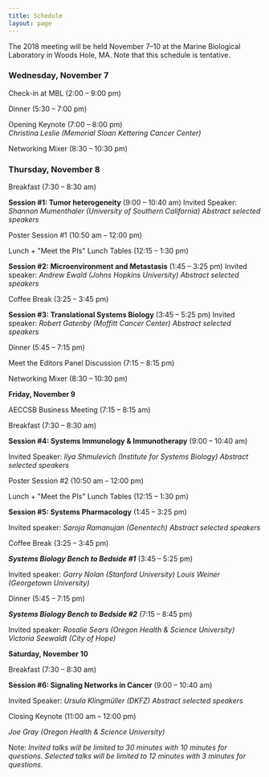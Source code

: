 ```yaml
---
title: Schedule
layout: page
---
```


The 2018 meeting will be held November 7–10 at the Marine Biological Laboratory in Woods Hole, MA. Note that this schedule is tentative.

### Wednesday, November 7

Check-in at MBL (2:00 – 9:00 pm)

Dinner (5:30 – 7:00 pm)

Opening Keynote (7:00 – 8:00 pm)  
*Christina Leslie (Memorial Sloan Kettering Cancer Center)*

Networking Mixer (8:30 – 10:30 pm)

### Thursday, November 8

Breakfast (7:30 – 8:30 am)

**Session #1: Tumor heterogeneity** (9:00 – 10:40 am)
Invited Speaker: *Shannon Mumenthaler (University of Southern California)*
*Abstract selected speakers*

Poster Session #1 (10:50 am – 12:00 pm)

Lunch + "Meet the PIs" Lunch Tables (12:15 – 1:30 pm)

 **Session #2: Microenvironment and Metastasis** (1:45 – 3:25 pm)
Invited speaker: *Andrew Ewald (Johns Hopkins University)*
*Abstract selected speakers*

Coffee Break (3:25 – 3:45 pm)

**Session #3: Translational Systems Biology** (3:45 – 5:25 pm)
Invited speaker: *Robert Gatenby (Moffitt Cancer Center)*
*Abstract selected speakers*

Dinner (5:45 – 7:15 pm)

Meet the Editors Panel Discussion (7:15 – 8:15 pm)

Networking Mixer (8:30 – 10:30 pm)

**Friday, November 9**

AECCSB Business Meeting (7:15 – 8:15 am)

Breakfast (7:30 – 8:30 am)

**Session #4: Systems Immunology & Immunotherapy** (9:00 – 10:40 am)

Invited Speaker: *Ilya Shmulevich (Institute for Systems Biology)*
*Abstract selected speakers*

Poster Session #2 (10:50 am – 12:00 pm)

Lunch + "Meet the PIs" Lunch Tables (12:15 – 1:30 pm)

**Session #5: Systems Pharmacology** (1:45 – 3:25 pm)

Invited speaker: *Saroja Ramanujan (Genentech)*
*Abstract selected speakers*

Coffee Break (3:25 – 3:45 pm)

***Systems Biology Bench to Bedside #1*** (3:45 – 5:25 pm)

Invited speaker:
*Garry Nolan (Stanford University)*
*Louis Weiner (Georgetown University)*

Dinner (5:45 – 7:15 pm)

***Systems Biology Bench to Bedside #2*** (7:15 – 8:45 pm)

Invited speaker:
*Rosalie Sears (Oregon Health & Science University)*
*Victoria Seewaldt (City of Hope)*

**Saturday, November 10**

Breakfast (7:30 – 8:30 am)

**Session #6: Signaling Networks in Cancer** (9:00 – 10:40 am)

Invited Speaker:
*Ursula Klingmüller (DKFZ)*
*Abstract selected speakers*

Closing Keynote (11:00 am – 12:00 pm)

*Joe Gray (Oregon Health & Science University)*

Note: *Invited talks will be limited to 30 minutes with 10 minutes for questions. Selected talks will be limited to 12 minutes with 3 minutes for questions.*
